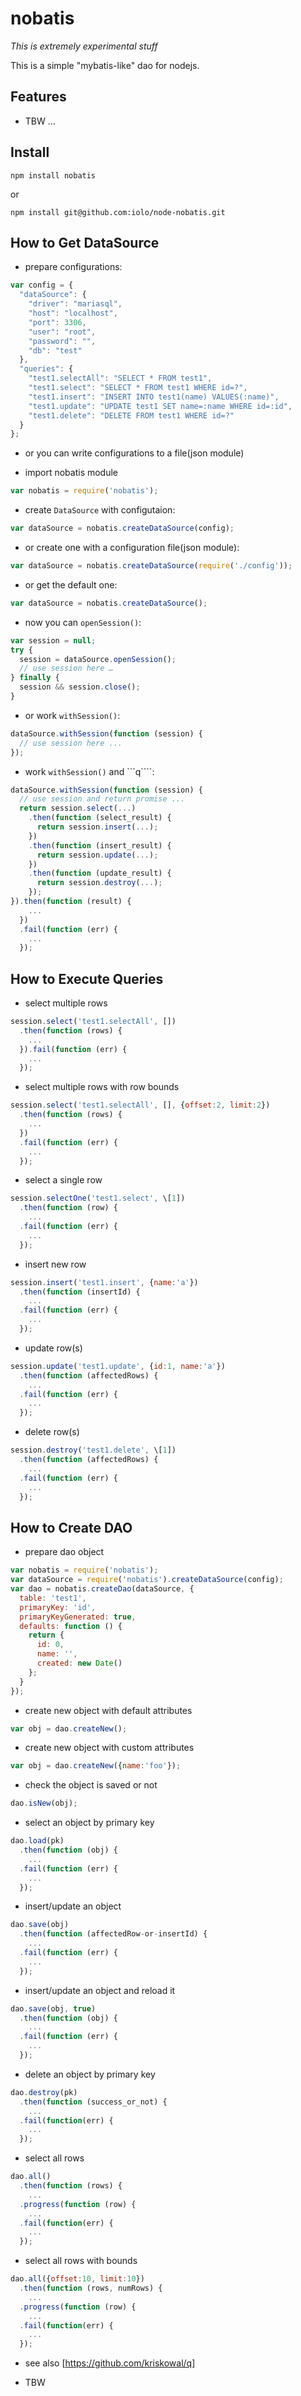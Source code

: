 nobatis
=======

*This is extremely experimental stuff*

This is a simple "mybatis-like" dao for nodejs.

Features
--------

* TBW ...

Install
-------

```
npm install nobatis
```

or

```
npm install git@github.com:iolo/node-nobatis.git
```

How to Get DataSource
---------------------

* prepare configurations:

```javascript
var config = {
  "dataSource": {
    "driver": "mariasql",
    "host": "localhost",
    "port": 3306,
    "user": "root",
    "password": "",
    "db": "test"
  },
  "queries": {
    "test1.selectAll": "SELECT * FROM test1",
    "test1.select": "SELECT * FROM test1 WHERE id=?",
    "test1.insert": "INSERT INTO test1(name) VALUES(:name)",
    "test1.update": "UPDATE test1 SET name=:name WHERE id=:id",
    "test1.delete": "DELETE FROM test1 WHERE id=?"
  }
};
```

* or you can write configurations to a file(json module)

* import nobatis module

```javascript
var nobatis = require('nobatis');
```

* create ```DataSource``` with configutaion:

```javascript
var dataSource = nobatis.createDataSource(config);
```

* or create one with a configuration file(json module):

```javascript
var dataSource = nobatis.createDataSource(require('./config'));
```

* or get the default one:

```javascript
var dataSource = nobatis.createDataSource();
```

* now you can ```openSession()```:

```javascript
var session = null;
try {
  session = dataSource.openSession();
  // use session here …
} finally {
  session && session.close();
}
```

* or work ```withSession()```:

```javascript
dataSource.withSession(function (session) {
  // use session here ...
});
```

* work ```withSession()``` and ```q````:

```javascript
dataSource.withSession(function (session) {
  // use session and return promise ...
  return session.select(...)
    .then(function (select_result) {
      return session.insert(...);
    })
    .then(function (insert_result) {
      return session.update(...);
    })
    .then(function (update_result) {
      return session.destroy(...);
    });
}).then(function (result) {
    ...
  })
  .fail(function (err) {
    ...
  });
```

How to Execute Queries
----------------------

* select multiple rows

```javascript
session.select('test1.selectAll', [])
  .then(function (rows) {
    ...
  }).fail(function (err) {
    ...
  });
```

* select multiple rows with row bounds

```javascript
session.select('test1.selectAll', [], {offset:2, limit:2})
  .then(function (rows) {
    ...
  })
  .fail(function (err) {
    ...
  });
```

* select a single row

```javascript
session.selectOne('test1.select', \[1])
  .then(function (row) {
    ...
  .fail(function (err) {
    ...
  });
```

* insert new row

```javascript
session.insert('test1.insert', {name:'a'})
  .then(function (insertId) {
    ...
  .fail(function (err) {
    ...
  });
```

* update row(s)

```javascript
session.update('test1.update', {id:1, name:'a'})
  .then(function (affectedRows) {
    ...
  .fail(function (err) {
    ...
  });
```

* delete row(s)

```javascript
session.destroy('test1.delete', \[1])
  .then(function (affectedRows) {
    ...
  .fail(function (err) {
    ...
  });
```

How to Create DAO
-----------------

* prepare dao object

```javascript
var nobatis = require('nobatis');
var dataSource = require('nobatis').createDataSource(config);
var dao = nobatis.createDao(dataSource, {
  table: 'test1',
  primaryKey: 'id',
  primaryKeyGenerated: true,
  defaults: function () {
    return {
      id: 0,
      name: '',
      created: new Date()
    };
  }
});
```

* create new object with default attributes
```javascript
var obj = dao.createNew();
```

* create new object with custom attributes
```javascript
var obj = dao.createNew({name:'foo'});
```

* check the object is saved or not
```javascript
dao.isNew(obj);
```

* select an object by primary key
```javascript
dao.load(pk)
  .then(function (obj) {
    ...
  .fail(function (err) {
    ...
  });
```

* insert/update an object
```javascript
dao.save(obj)
  .then(function (affectedRow-or-insertId) {
    ...
  .fail(function (err) {
    ...
  });
```

* insert/update an object and reload it
```javascript
dao.save(obj, true)
  .then(function (obj) {
    ...
  .fail(function (err) {
    ...
  });
```

* delete an object by primary key
```javascript
dao.destroy(pk)
  .then(function (success_or_not) {
    ...
  .fail(function(err) {
    ...
  });
```

* select all rows
```javascript
dao.all()
  .then(function (rows) {
    ...
  .progress(function (row) {
    ...
  .fail(function(err) {
    ...
  });
```

* select all rows with bounds
```javascript
dao.all({offset:10, limit:10})
  .then(function (rows, numRows) {
    ...
  .progress(function (row) {
    ...
  .fail(function(err) {
    ...
  });
```

* see also [https://github.com/kriskowal/q]

* TBW
